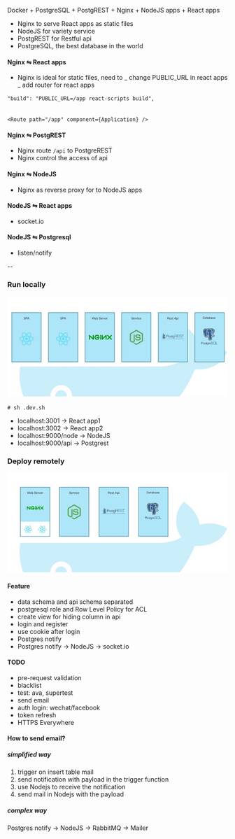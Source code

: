 Docker + PostgreSQL + PostgREST + Nginx + NodeJS apps + React apps

- Nginx to serve React apps as static files
- NodeJS for variety service
- PostgREST for Restful api
- PostgreSQL, the best database in the world

#### Nginx ⇋ React apps

- Nginx is ideal for static files, need to
  _ change PUBLIC_URL in react apps
  _ add router for react apps

```
"build": "PUBLIC_URL=/app react-scripts build",


<Route path="/app" component={Application} />
```

#### Nginx ⇋ PostgREST

- Nginx route `/api` to PostgreREST
- Nginx control the access of api

#### Nginx ⇋ NodeJS

- Nginx as reverse proxy for to NodeJS apps

#### NodeJS ⇋ React apps

- socket.io

#### NodeJS ⇋ Postgresql

- listen/notify

--

### Run locally

![](structure_local.jpg)

```
# sh .dev.sh
```

- localhost:3001 -> React app1
- localhost:3002 -> React app2
- localhost:9000/node -> NodeJS
- localhost:9000/api -> Postgrest

### Deploy remotely

![](structure.jpg)

#### Feature

- data schema and api schema separated
- postgresql role and Row Level Policy for ACL
- create view for hiding column in api
- login and register
- use cookie after login
- Postgres notify
- Postgres notify -> NodeJS -> socket.io

#### TODO

- pre-request validation
- blacklist
- test: ava, supertest
- send email
- auth login: wechat/facebook
- token refresh
- HTTPS Everywhere

#### How to send email?

##### simplified way

1. trigger on insert table mail
2. send notification with payload in the trigger function
3. use Nodejs to receive the notification
4. send mail in Nodejs with the payload

##### complex way

Postgres notify -> NodeJS -> RabbitMQ -> Mailer
